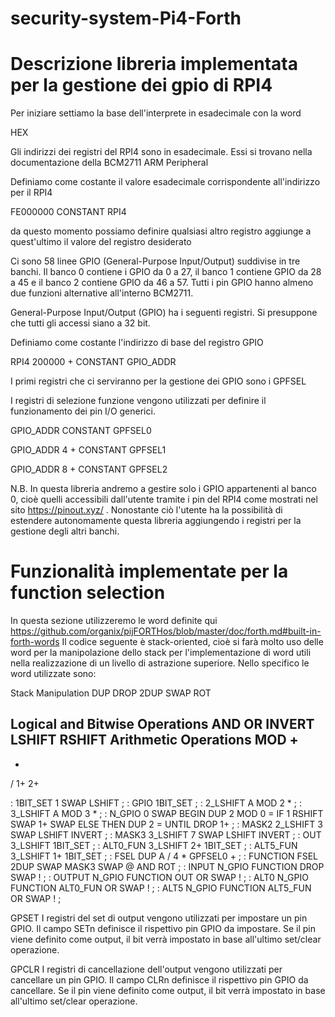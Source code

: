 # security-system-Pi4-Forth

# Descrizione libreria implementata per la gestione dei gpio di RPI4

Per iniziare settiamo la base dell'interprete in esadecimale con la word

HEX

Gli indirizzi dei registri del RPI4 sono in esadecimale. Essi si trovano nella documentazione della BCM2711 ARM Peripheral

Definiamo come costante il valore esadecimale corrispondente all'indirizzo per il RPI4

FE000000 CONSTANT RPI4

da questo momento possiamo definire qualsiasi altro registro aggiunge a quest'ultimo il valore del registro desiderato

Ci sono 58 linee GPIO (General-Purpose Input/Output) suddivise in tre banchi. Il banco 0 contiene i GPIO da 0 a 27, il banco 1 contiene GPIO da 28 a 45 e il banco 2 contiene GPIO da 46 a 57. Tutti i pin GPIO hanno almeno due funzioni alternative all'interno BCM2711.

General-Purpose Input/Output (GPIO) ha i seguenti registri. Si presuppone che tutti gli accessi siano a 32 bit.

Definiamo come costante l'indirizzo di base del registro GPIO

RPI4 200000 + CONSTANT GPIO_ADDR

I primi registri che ci serviranno per la gestione dei GPIO sono i GPFSEL

I registri di selezione funzione vengono utilizzati per definire il funzionamento dei pin I/O generici.

GPIO_ADDR      CONSTANT GPFSEL0

GPIO_ADDR  4 + CONSTANT GPFSEL1

GPIO_ADDR  8 + CONSTANT GPFSEL2

N.B. In questa libreria andremo a gestire solo i GPIO appartenenti al banco 0, cioè quelli accessibili dall'utente tramite i pin del RPI4 come mostrati nel sito https://pinout.xyz/ . Nonostante ciò l'utente ha la possibilità di estendere 
autonomamente questa libreria aggiungendo i registri per la gestione degli altri banchi.


# Funzionalità implementate per la function selection

In questa sezione utilizzeremo le word definite qui
https://github.com/organix/pijFORTHos/blob/master/doc/forth.md#built-in-forth-words 
Il codice seguente è stack-oriented, cioè si farà molto uso delle word per la manipolazione dello stack per l'implementazione di word utili nella realizzazione di un livello di astrazione superiore.
Nello specifico le word utilizzate sono:

Stack Manipulation
DUP
DROP
2DUP
SWAP
ROT

Logical and Bitwise Operations
AND
OR
INVERT
LSHIFT
RSHIFT
Arithmetic Operations
MOD
+
-
*
/
1+
2+


: 1BIT_SET 1 SWAP LSHIFT ;
: GPIO 1BIT_SET ;
: 2_LSHIFT A MOD 2 * ;
: 3_LSHIFT A MOD 3 * ;
: N_GPIO 0 SWAP BEGIN DUP 2 MOD 0 = IF 1 RSHIFT SWAP 1+ SWAP ELSE THEN DUP 2 = UNTIL DROP 1+ ;
: MASK2 2_LSHIFT 3 SWAP LSHIFT INVERT ;
: MASK3 3_LSHIFT 7 SWAP LSHIFT INVERT ;
: OUT 3_LSHIFT 1BIT_SET ;
: ALT0_FUN 3_LSHIFT 2+ 1BIT_SET ;
: ALT5_FUN 3_LSHIFT 1+ 1BIT_SET ;
: FSEL DUP A / 4 * GPFSEL0 + ;
: FUNCTION FSEL 2DUP SWAP MASK3 SWAP @ AND ROT ;
: INPUT N_GPIO FUNCTION DROP SWAP ! ;
: OUTPUT N_GPIO FUNCTION OUT OR SWAP ! ;
: ALT0 N_GPIO FUNCTION ALT0_FUN OR SWAP ! ;
: ALT5 N_GPIO FUNCTION ALT5_FUN OR SWAP ! ;


GPSET
I registri del set di output vengono utilizzati per impostare un pin GPIO. Il campo SETn definisce il rispettivo pin GPIO da impostare. Se il pin viene definito come output, il bit verrà impostato in base all'ultimo set/clear operazione.

GPCLR
I registri di cancellazione dell'output vengono utilizzati per cancellare un pin GPIO. Il campo CLRn definisce il rispettivo pin GPIO da cancellare. Se il pin viene definito come output, il bit verrà impostato in base all'ultimo set/clear operazione.
